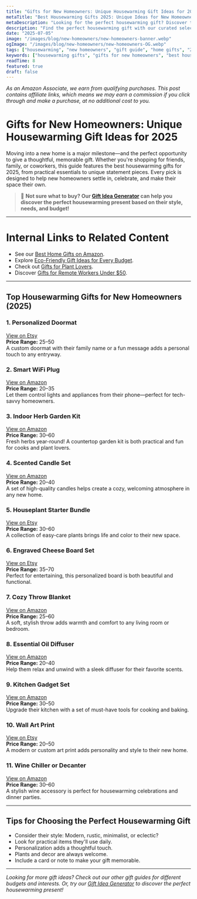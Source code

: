 ```yaml
---
title: "Gifts for New Homeowners: Unique Housewarming Gift Ideas for 2025"
metaTitle: "Best Housewarming Gifts 2025: Unique Ideas for New Homeowners | BrightGift"
metaDescription: "Looking for the perfect housewarming gift? Discover the best gifts for new homeowners in 2025—unique, practical, and sure to impress. Shop our top picks for every style and budget!"
description: "Find the perfect housewarming gift with our curated selection of unique and practical gifts for new homeowners in 2025."
date: "2025-07-05"
image: "/images/blog/new-homeowners/new-homeowners-banner.webp"
ogImage: "/images/blog/new-homeowners/new-homeowners-OG.webp"
tags: ["housewarming", "new homeowners", "gift guide", "home gifts", "2025"]
keywords: ["housewarming gifts", "gifts for new homeowners", "best housewarming gifts 2025", "unique housewarming ideas", "practical housewarming gifts"]
readTime: 8
featured: true
draft: false
---
```


*As an Amazon Associate, we earn from qualifying purchases. This post contains affiliate links, which means we may earn a commission if you click through and make a purchase, at no additional cost to you.*

# Gifts for New Homeowners: Unique Housewarming Gift Ideas for 2025

Moving into a new home is a major milestone—and the perfect opportunity to give a thoughtful, memorable gift. Whether you're shopping for friends, family, or coworkers, this guide features the best housewarming gifts for 2025, from practical essentials to unique statement pieces. Every pick is designed to help new homeowners settle in, celebrate, and make their space their own.

> 🎯 **Not sure what to buy? Our [Gift Idea Generator](https://bright-gift.com) can help you discover the perfect housewarming present based on their style, needs, and budget!**

---

# Internal Links to Related Content
- See our [Best Home Gifts on Amazon](https://bright-gift.com/blog/best-home-gifts-on-amazon-2024).
- Explore [Eco-Friendly Gift Ideas for Every Budget](https://bright-gift.com/blog/eco-friendly-gift-ideas-for-every-budget).
- Check out [Gifts for Plant Lovers](https://bright-gift.com/gift-guides/gifts-for-plant-lovers).
- Discover [Gifts for Remote Workers Under $50](https://bright-gift.com/blog/gifts-for-remote-workers-under-50).

---

## Top Housewarming Gifts for New Homeowners (2025)

### 1. Personalized Doormat  
<a href="https://www.etsy.com/search?q=personalized+doormat&utm_source=brightgift" class="amazon-link" target="_blank" rel="noopener">View on Etsy</a>  
**Price Range:** $25–$50  
A custom doormat with their family name or a fun message adds a personal touch to any entryway.

### 2. Smart WiFi Plug  
<a href="https://www.amazon.com/s?k=smart+wifi+plug&tag=bright-gift-20" class="amazon-link" target="_blank" rel="noopener">View on Amazon</a>  
**Price Range:** $20–$35  
Let them control lights and appliances from their phone—perfect for tech-savvy homeowners.

### 3. Indoor Herb Garden Kit  
<a href="https://www.amazon.com/s?k=indoor+herb+garden+kit&tag=bright-gift-20" class="amazon-link" target="_blank" rel="noopener">View on Amazon</a>  
**Price Range:** $30–$60  
Fresh herbs year-round! A countertop garden kit is both practical and fun for cooks and plant lovers.

### 4. Scented Candle Set  
<a href="https://www.amazon.com/s?k=scented+candle+set&tag=bright-gift-20" class="amazon-link" target="_blank" rel="noopener">View on Amazon</a>  
**Price Range:** $20–$40  
A set of high-quality candles helps create a cozy, welcoming atmosphere in any new home.

### 5. Houseplant Starter Bundle  
<a href="https://www.etsy.com/search?q=houseplant+bundle&utm_source=brightgift" class="amazon-link" target="_blank" rel="noopener">View on Etsy</a>  
**Price Range:** $30–$60  
A collection of easy-care plants brings life and color to their new space.

### 6. Engraved Cheese Board Set  
<a href="https://www.etsy.com/search?q=engraved+cheese+board&utm_source=brightgift" class="amazon-link" target="_blank" rel="noopener">View on Etsy</a>  
**Price Range:** $35–$70  
Perfect for entertaining, this personalized board is both beautiful and functional.

### 7. Cozy Throw Blanket  
<a href="https://www.amazon.com/s?k=cozy+throw+blanket&tag=bright-gift-20" class="amazon-link" target="_blank" rel="noopener">View on Amazon</a>  
**Price Range:** $25–$60  
A soft, stylish throw adds warmth and comfort to any living room or bedroom.

### 8. Essential Oil Diffuser  
<a href="https://www.amazon.com/s?k=essential+oil+diffuser&tag=bright-gift-20" class="amazon-link" target="_blank" rel="noopener">View on Amazon</a>  
**Price Range:** $20–$40  
Help them relax and unwind with a sleek diffuser for their favorite scents.

### 9. Kitchen Gadget Set  
<a href="https://www.amazon.com/s?k=kitchen+gadget+set&tag=bright-gift-20" class="amazon-link" target="_blank" rel="noopener">View on Amazon</a>  
**Price Range:** $30–$50  
Upgrade their kitchen with a set of must-have tools for cooking and baking.

### 10. Wall Art Print  
<a href="https://www.etsy.com/search?q=wall+art+print&utm_source=brightgift" class="amazon-link" target="_blank" rel="noopener">View on Etsy</a>  
**Price Range:** $20–$50  
A modern or custom art print adds personality and style to their new home.

### 11. Wine Chiller or Decanter  
<a href="https://www.amazon.com/s?k=wine+chiller+decanter&tag=bright-gift-20" class="amazon-link" target="_blank" rel="noopener">View on Amazon</a>  
**Price Range:** $30–$60  
A stylish wine accessory is perfect for housewarming celebrations and dinner parties.

<!-- Add more gift ideas as needed following the same format -->

---

## Tips for Choosing the Perfect Housewarming Gift
- Consider their style: Modern, rustic, minimalist, or eclectic?
- Look for practical items they'll use daily.
- Personalization adds a thoughtful touch.
- Plants and decor are always welcome.
- Include a card or note to make your gift memorable.

---

*Looking for more gift ideas? Check out our other gift guides for different budgets and interests. Or, try our [Gift Idea Generator](https://bright-gift.com) to discover the perfect housewarming present!* 